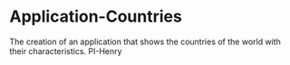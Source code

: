# Application-Countries
The creation of an application that shows the countries of the world with their characteristics. PI-Henry
